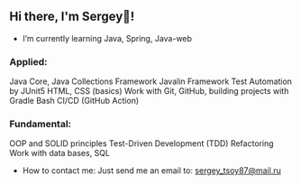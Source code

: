 ## Hi there, I'm Sergey👋!

+ I’m currently learning Java, Spring, Java-web

### Applied:
Java Core, Java Collections Framework
Javalin Framework
Test Automation by JUnit5
HTML, CSS (basics)
Work with Git, GitHub, building projects with Gradle
Bash
CI/CD (GitHub Action)

### Fundamental:
OOP and SOLID principles
Test-Driven Development (TDD)
Refactoring
Work with data bases, SQL


+ How to contact me: Just send me an email to: sergey_tsoy87@mail.ru

  
